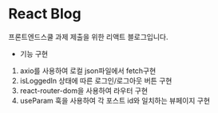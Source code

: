# React Blog

프론트엔드스쿨 과제 제출을 위한 리액트 블로그입니다.
- 기능 구현
1. axio를 사용하여 로컬 json파일에서 fetch구현
2. isLoggedIn 상태에 따른 로그인/로그아웃 버튼 구현
3. react-router-dom을 사용하여 라우터 구현
4. useParam 훅을 사용하여 각 포스트 id와 일치하는 뷰페이지 구현
